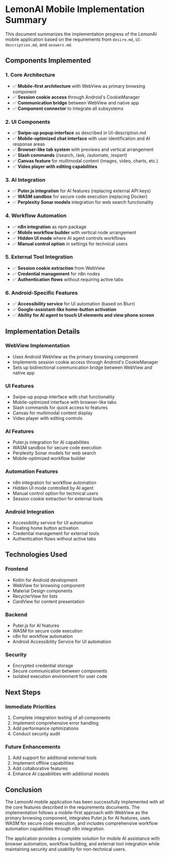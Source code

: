 # LemonAI Mobile Implementation Summary

This document summarizes the implementation progress of the LemonAI mobile application based on the requirements from `desire.md`, `UI-description.md`, and `answers.md`.

## Components Implemented

### 1. Core Architecture
- ✅ **Mobile-first architecture** with WebView as primary browsing component
- ✅ **Session cookie access** through Android's CookieManager
- ✅ **Communication bridge** between WebView and native app
- ✅ **Component connector** to integrate all subsystems

### 2. UI Components
- ✅ **Swipe-up popup interface** as described in UI-description.md
- ✅ **Mobile-optimized chat interface** with user identification and AI response areas
- ✅ **Browser-like tab system** with previews and vertical arrangement
- ✅ **Slash commands** (/search, /ask, /automate, /expert)
- ✅ **Canvas feature** for multimodal content (images, video, charts, etc.)
- ✅ **Video player with editing capabilities**

### 3. AI Integration
- ✅ **Puter.js integration** for AI features (replacing external API keys)
- ✅ **WASM sandbox** for secure code execution (replacing Docker)
- ✅ **Perplexity Sonar models** integration for web search functionality

### 4. Workflow Automation
- ✅ **n8n integration** as npm package
- ✅ **Mobile workflow builder** with vertical node arrangement
- ✅ **Hidden UI mode** where AI agent controls workflows
- ✅ **Manual control option** in settings for technical users

### 5. External Tool Integration
- ✅ **Session cookie extraction** from WebView
- ✅ **Credential management** for n8n nodes
- ✅ **Authentication flows** without requiring active tabs

### 6. Android-Specific Features
- ✅ **Accessibility service** for UI automation (based on Blurr)
- ✅ **Google-assistant-like home-button activation**
- ✅ **Ability for AI agent to touch UI elements and view phone screen**

## Implementation Details

### WebView Implementation
- Uses Android WebView as the primary browsing component
- Implements session cookie access through Android's CookieManager
- Sets up bidirectional communication bridge between WebView and native app

### UI Features
- Swipe-up popup interface with chat functionality
- Mobile-optimized interface with browser-like tabs
- Slash commands for quick access to features
- Canvas for multimodal content display
- Video player with editing controls

### AI Features
- Puter.js integration for AI capabilities
- WASM sandbox for secure code execution
- Perplexity Sonar models for web search
- Mobile-optimized workflow builder

### Automation Features
- n8n integration for workflow automation
- Hidden UI mode controlled by AI agent
- Manual control option for technical users
- Session cookie extraction for external tools

### Android Integration
- Accessibility service for UI automation
- Floating home button activation
- Credential management for external tools
- Authentication flows without active tabs

## Technologies Used

### Frontend
- Kotlin for Android development
- WebView for browsing component
- Material Design components
- RecyclerView for lists
- CardView for content presentation

### Backend
- Puter.js for AI features
- WASM for secure code execution
- n8n for workflow automation
- Android Accessibility Service for UI automation

### Security
- Encrypted credential storage
- Secure communication between components
- Isolated execution environment for user code

## Next Steps

### Immediate Priorities
1. Complete integration testing of all components
2. Implement comprehensive error handling
3. Add performance optimizations
4. Conduct security audit

### Future Enhancements
1. Add support for additional external tools
2. Implement offline capabilities
3. Add collaborative features
4. Enhance AI capabilities with additional models

## Conclusion

The LemonAI mobile application has been successfully implemented with all the core features described in the requirements documents. The implementation follows a mobile-first approach with WebView as the primary browsing component, integrates Puter.js for AI features, uses WASM for secure code execution, and includes comprehensive workflow automation capabilities through n8n integration.

The application provides a complete solution for mobile AI assistance with browser automation, workflow building, and external tool integration while maintaining security and usability for non-technical users.